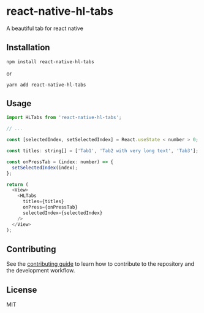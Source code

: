 # react-native-hl-tabs

A beautiful tab for react native

## Installation

```sh
npm install react-native-hl-tabs
```

or

```
yarn add react-native-hl-tabs
```

## Usage

```js
import HLTabs from 'react-native-hl-tabs';

// ...

const [selectedIndex, setSelectedIndex] = React.useState < number > 0;

const titles: string[] = ['Tab1', 'Tab2 with very long text', 'Tab3'];

const onPressTab = (index: number) => {
  setSelectedIndex(index);
};

return (
  <View>
    <HLTabs
      titles={titles}
      onPress={onPressTab}
      selectedIndex={selectedIndex}
    />
  </View>
);
```

## Contributing

See the [contributing guide](CONTRIBUTING.md) to learn how to contribute to the repository and the development workflow.

## License

MIT
